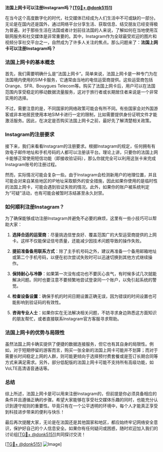**法国上网卡可以注册Instagram吗？[[TG💪+ @donk5151](https://t.me/s/donk5151)]**

在当今这个高度数字化的时代，社交媒体已经成为人们生活中不可或缺的一部分。无论是在国内还是国外，通过网络平台分享生活、获取信息、结交朋友已经变得极为普遍。对于那些生活在法国或者计划前往法国的人来说，了解如何在当地使用互联网服务和社交媒体是非常重要的。其中，Instagram作为全球最受欢迎的图片和视频分享社交平台之一，自然成为了许多人关注的焦点。那么问题来了：**法国上网卡可以注册Instagram吗？**

### 法国上网卡的基本概念

首先，我们需要明确什么是“法国上网卡”。简单来说，法国上网卡是一种专门为在法国境内使用的SIM卡服务，它通常由当地的电信运营商提供。这些运营商包括Orange、SFR、Bouygues Telecom等。购买了法国上网卡后，用户可以在法国范围内享受稳定的移动数据流量服务，这对于旅行者或长期居住者来说是一个非常实用的选择。

不过，需要注意的是，不同国家的网络政策可能会有所不同。有些国家会对外国游客或非本地居民使用本地SIM卡进行一定的限制，比如需要提供身份证明文件才能激活服务。因此，在决定是否购买法国上网卡之前，最好先了解清楚相关政策。

### Instagram的注册要求

接下来，我们来看看Instagram的注册要求。根据Instagram的规定，任何拥有有效电子邮件地址和手机号码的人都可以注册该平台。理论上讲，只要你的法国上网卡能够正常使用短信功能（即接收验证码），那么你就完全可以利用这张卡来完成Instagram账号的注册过程。

然而，实际情况可能会复杂一些。由于Instagram会检测新用户的地理位置，并且可能会对来自某些地区的IP地址采取额外的安全措施，因此如果你使用的是临时性的法国上网卡，可能会遇到验证失败的情况。此外，如果你的账户被系统判定为“可疑”活动，也有可能会被暂时冻结甚至永久封禁。

### 如何顺利注册Instagram？

为了确保能够成功注册Instagram并避免不必要的麻烦，这里有一些小技巧可以帮助大家：

1. **选择合适的运营商**：尽量挑选信誉良好、覆盖范围广的大型运营商提供的上网卡。这样不仅能保证信号质量，还能减少因技术问题导致的操作失败。
   
2. **提前准备备用联系方式**：除了主手机号码之外，建议再准备一个备用邮箱地址或第二个手机号码，以便在初次尝试失败时可以迅速切换到其他方式继续操作。

3. **保持耐心与冷静**：如果第一次没有成功也不要灰心丧气，有时候多试几次就能解决问题。同时也要注意不要频繁地尝试登录同一个账户，以免引起系统的警觉。

4. **检查设备设置**：确保手机的时间日期设置正确无误，因为错误的时间设置也可能影响到验证码的有效性。

5. **咨询专业人士**：如果你实在无法解决相关问题，不妨寻求身边熟悉这方面知识的朋友帮忙，或者直接联系Instagram官方客服寻求帮助。

### 法国上网卡的优势与局限性

虽然法国上网卡确实提供了便捷的数据连接服务，但它也有其自身的局限性。例如，对于短期停留的游客而言，购买一张全新的法国上网卡可能并不划算；而对于需要长时间稳定上网的人群，则可能更倾向于选择预付费套餐或是签订长期合同等方式来满足需求。另外，部分低配版的法国上网卡可能不支持所有高级功能，如VoLTE高清语音通话等。

### 总结

综上所述，法国上网卡是可以用来注册Instagram的，但前提是你必须具备相应的条件并且遵循正确的步骤。希望大家能够在享受社交媒体乐趣的同时，也能充分认识到遵守规则的重要性。毕竟只有在一个公平透明的环境中，每个人才能真正享受到科技进步带来的便利与快乐！

最后再次提醒大家，无论是在法国还是其他国家和地区，都应始终牢记网络安全意识，保护好自己的个人信息安全。如果你有任何疑问或困惑，随时欢迎加入我们的讨论组[[TG💪+ @donk5151](https://t.me/s/donk5151)]共同探讨交流！ 

[[TG💪+ @donk5151](https://t.me/s/donk5151) ![Image](https://i.postimg.cc/rwNCRYN7/Snipaste-2025-04-30-17-27-05.png)]